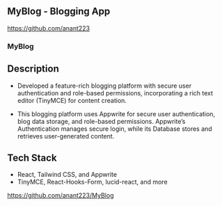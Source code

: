 
## MyBlog - Blogging App

https://github.com/anant223

### MyBlog

## Description
* Developed a feature-rich blogging platform with secure user authentication and role-based permissions, incorporating a rich text editor (TinyMCE) for content creation.

* This blogging platform uses Appwrite for secure user authentication, blog data storage, and role-based permissions. Appwrite’s Authentication manages secure login, while its Database stores and retrieves user-generated content.

## Tech Stack
* React, Tailwind CSS, and Appwrite
* TinyMCE, React-Hooks-Form, lucid-react, and more


https://github.com/anant223/MyBlog

